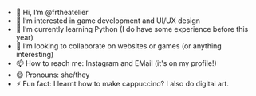 - 👋 Hi, I’m @frtheatelier
- 👀 I’m interested in game development and UI/UX design
- 🌱 I’m currently learning Python (I do have some experience before this year)
- 💞️ I’m looking to collaborate on websites or games (or anything interesting)
- 📫 How to reach me: Instagram and EMail (it's on my profile!)
- 😄 Pronouns: she/they
- ⚡ Fun fact: I learnt how to make cappuccino? I also do digital art.

<!---
frtheatelier/frtheatelier is a ✨ special ✨ repository because its `README.md` (this file) appears on your GitHub profile.
You can click the Preview link to take a look at your changes.
--->

